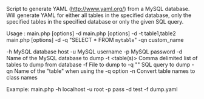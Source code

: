  Script to generate YAML (http://www.yaml.org/) from
  a MySQL database. Will generate YAML for either all
  tables in the specified database, only the specified
  tables in the specified database or only the given
  SQL query.
 
Usage : main.php [options] -d <database>
        main.php [options] -d <database> -t table1,table2
        main.php [options] -d <database> -q \"SELECT * FROM `mytable`\" -qn custom_name
 
  -h <host>       MySQL database host
  -u <user>       MySQL username
  -p <pass>       MySQL password
  -d <database>   Name of the MySQL database to dump
  -t <table(s)>   Comma delimited list of tables to dump from database
  -f <file>       File to dump to
  -q \"<query>\"    SQL query to dump
  -qn <query name>  Name of the \"table\" when using the -q option
  -n              Convert table names to class names

Example:
        main.php -h localhost -u root -p pass -d test -f dump.yaml
